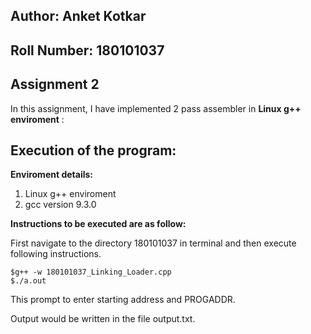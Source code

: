 ## Author: Anket Kotkar
## Roll Number: 180101037

## Assignment 2

In this assignment, I have implemented 2 pass assembler in **Linux g++ enviroment** :

## Execution of the program:

**Enviroment details:**

1. Linux g++ enviroment
2. gcc version 9.3.0

**Instructions to be executed are as follow:**

First navigate to the directory 180101037 in terminal and then execute following instructions.

    $g++ -w 180101037_Linking_Loader.cpp
    $./a.out

This prompt to enter starting address and PROGADDR.

Output would be written in the file output.txt. 
